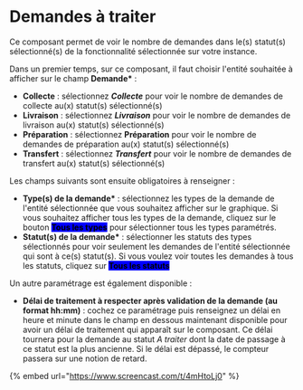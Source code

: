 # Demandes à traiter

Ce composant permet de voir le nombre de demandes dans le(s) statut(s) sélectionné(s) de la fonctionnalité sélectionnée sur votre instance.&#x20;

Dans un premier temps, sur ce composant, il faut choisir l'entité souhaitée à afficher sur le champ **Demande\*** :&#x20;

* **Collecte** : sélectionnez _**Collecte**_ pour voir le nombre de demandes de collecte au(x) statut(s) sélectionné(s)&#x20;
* **Livraison** : sélectionnez _**Livraison**_ pour voir le nombre de demandes de livraison au(x) statut(s) sélectionné(s)&#x20;
* **Préparation** : sélectionnez **Préparation** pour voir le nombre de demandes de préparation au(x) statut(s) sélectionné(s)&#x20;
* **Transfert** : sélectionnez _**Transfert**_ pour voir le nombre de demandes de transfert au(x) statut(s) sélectionné(s)&#x20;

Les champs suivants sont ensuite obligatoires à renseigner :&#x20;

* **Type(s) de la demande\*** : sélectionnez les types de la demande de l'entité sélectionnée que vous souhaitez afficher sur le graphique. Si vous souhaitez afficher tous les types de la demande, cliquez sur le bouton <mark style="background-color:blue;">**Tous les types**</mark> pour sélectionner tous les types paramétrés.
* **Statut(s) de la demande\*** : sélectionner les statuts des types sélectionnés pour voir seulement les demandes de l'entité sélectionnée qui sont à ce(s) statut(s). Si vous voulez voir toutes les demandes à tous les statuts, cliquez sur <mark style="background-color:blue;">**Tous les statuts**</mark>

Un autre paramétrage est également disponible :&#x20;

* **Délai de traitement à respecter après validation de la demande (au format hh:mm)** : cochez ce paramétrage puis renseignez un délai en heure et minute dans le champ en dessous maintenant disponible pour avoir un délai de traitement qui apparaît sur le composant. Ce délai tournera pour la demande au statut _A traiter_ dont la date de passage à ce statut est la plus ancienne. Si le délai est dépassé, le compteur passera sur une notion de retard.&#x20;

{% embed url="https://www.screencast.com/t/4mHtoLj0" %}
